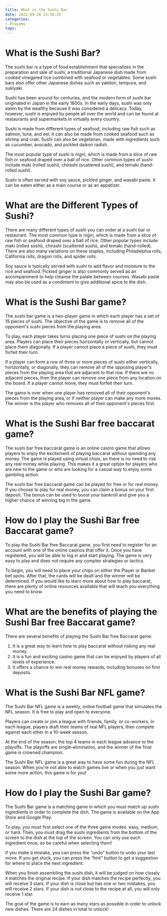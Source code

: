 ```yaml
---
title: What is the Sushi Bar
date: 2022-09-28 23:56:25
categories:
- Playamo
tags:
---
```



#  What is the Sushi Bar?

The sushi bar is a type of food establishment that specializes in the preparation and sale of sushi, a traditional Japanese dish made from cooked vinegared rice combined with seafood or vegetables. Some sushi bars also offer other Japanese dishes such as yakitori, tempura, and sukiyaki.

Sushi has been around for centuries, and the modern form of sushi bar originated in Japan in the early 1800s. In the early days, sushi was only eaten by the wealthy because it was considered a delicacy. Today, however, sushi is enjoyed by people all over the world and can be found at restaurants and supermarkets in virtually every country.

Sushi is made from different types of seafood, including raw fish such as salmon, tuna, and eel. It can also be made from cooked seafood such as shrimp and crab. Sushi can also be vegetarian, made with ingredients such as cucumber, avocado, and pickled daikon radish.

The most popular type of sushi is nigiri, which is made from a slice of raw fish or seafood draped over a ball of rice. Other common types of sushi include maki (rolled sushi), chirashi (scattered sushi), and temaki (hand-rolled sushi).

Sushi is often served with soy sauce, pickled ginger, and wasabi paste. It can be eaten either as a main course or as an appetizer.

# What are the Different Types of Sushi?

There are many different types of sushi you can order at a sushi bar or restaurant. The most common type is nigiri, which is made from a slice of raw fish or seafood draped over a ball of rice. Other popular types include maki (rolled sushi), chirashi (scattered sushi), and temaki (hand-rolled). There are also many variations on these staples, including Philadelphia rolls, California rolls, dragon rolls, and spider rolls.

Soy sauce is typically served with sushi to add flavor and moisture to the rice and seafood. Pickled ginger is also commonly served as an accompaniment to help cleanse the palate between courses. Wasabi paste may also be used as a condiment to give additional spice to the dish.

#  What is the Sushi Bar game? 

The sushi bar game is a two-player game in which each player has a set of 15 pieces of sushi. The objective of the game is to remove all of the opponent's sushi pieces from the playing area. 

To play, each player takes turns placing one piece of sushi on the playing area. Players can place their pieces horizontally or vertically, but cannot place them diagonally. If a player cannot place a piece of sushi, they must forfeit their turn.

If a player can form a row of three or more pieces of sushi either vertically, horizontally, or diagonally, they can remove all of the opposing player's pieces from the playing area that are adjacent to that row. If there are no adjacent pieces, then the player can remove one piece from any location on the board. If a player cannot move, they must forfeit their turn.

The game is over when one player has removed all of their opponent's pieces from the playing area, or if neither player can make any more moves. The winner is the player who removes all of their opponent's pieces first.

#  What is the Sushi Bar free baccarat game?

The sushi bar free baccarat game is an online casino game that allows players to enjoy the excitement of playing baccarat without spending any money. The game is played using virtual chips, so there is no need to risk any real money while playing. This makes it a great option for players who are new to the game or who are looking for a casual way to enjoy some gambling action.

The sushi bar free baccarat game can be played for free or for real money. If you choose to play for real money, you can claim a bonus on your first deposit. The bonus can be used to boost your bankroll and give you a higher chance of winning big in the game.

# How do I play the Sushi Bar free Baccarat game?

To play the Sushi Bar free Baccarat game, you first need to register for an account with one of the online casinos that offer it. Once you have registered, you will be able to log in and start playing. The game is very easy to play and does not require any complex strategies or tactics.

To begin, you will need to place your chips on either the Player or Banker bet spots. After that, the cards will be dealt and the winner will be determined. If you would like to learn more about how to play baccarat, there are plenty of online resources available that will teach you everything you need to know.

# What are the benefits of playing the Sushi Bar free Baccarat game?

There are several benefits of playing the Sushi Bar free Baccarat game:

1) It is a great way to learn how to play baccarat without risking any real money.
2) It is a fun and exciting casino game that can be enjoyed by players of all levels of experience. 
3) It offers a chance to win real money rewards, including bonuses on first deposits.

#  What is the Sushi Bar NFL game?

The Sushi Bar NFL game is a weekly, online football game that simulates the NFL season. It is free to play and open to everyone.

Players can create or join a league with friends, family, or co-workers. In each league, players draft their teams of real NFL players, then compete against each other in a 10-week season.

At the end of the season, the top 4 teams in each league advance to the playoffs. The playoffs are single-elimination, and the winner of the final game is crowned champion.

The Sushi Bar NFL game is a great way to have some fun during the NFL season. When you're not able to watch games live or when you just want some more action, this game is for you!

#  How do I play the Sushi Bar game?

The Sushi Bar game is a matching game in which you must match up sushi ingredients in order to complete the dish. The game is available on the App Store and Google Play.

To play, you must first select one of the three game modes: easy, medium, or hard. Then, you must drag the sushi ingredients from the bottom of the screen to the dish at the top of the screen. You can only use each ingredient once, so be careful when selecting them!

If you make a mistake, you can press the “undo” button to undo your last move. If you get stuck, you can press the “hint” button to get a suggestion for where to place the next ingredient.

When you finish assembling the sushi dish, it will be judged on how closely it matches the original recipe. If your dish matches the recipe perfectly, you will receive 3 stars. If your dish is close but has one or two mistakes, you will receive 2 stars. If your dish is not close to the recipe at all, you will only receive 1 star.

The goal of the game is to earn as many stars as possible in order to unlock new dishes. There are 24 dishes in total to unlock!